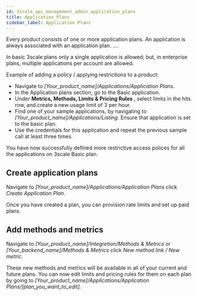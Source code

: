 ```yaml
---
id: 3scale_api_management_admin_application_plans
title: Application Plans
sidebar_label: Application Plans
---
```


Every product consists of one or more application plans. An application is always associated with an application plan. ....

In basic 3scale plans only a single application is allowed; but, in enterprise plans, multiple applications per account are allowed.

Example of adding a policy / applying restrictions to a product:

- Navigate to _[Your\_product\_name]/Applications/Application Plans_.
- In the Application plans section, go to the Basic application.
- Under **Metrics, Methods, Limits &amp; Pricing Rules** , select limits in the hits row, and create a new usage limit of 3 per hour.
- Find one of your sample applications, by navigating to _[Your\_product\_name]/Applications/Listing_. Ensure that application is set to the basic plan.
- Use the credentials for this application and repeat the previous sample call at least three times.

You have now successfully defined more restrictive access polices for all the applications on 3scale Basic plan.

## Create application plans

Navigate to _[Your\_product\_name]/Applications/Application Plans_ click _Create Application Plan_.

Once you have created a plan, you can provision rate limits and set up paid plans.

## Add methods and metrics

Navigate to _[Your\_product\_name]/Integretion/Methods &amp; Metrics_ or _[Your\_backend\_name]/Methods &amp; Metrics_ click _New method link / New metric._

These new methods and metrics will be available in all of your current and future plans. You can now edit limits and pricing rules for them on each plan by going to _[Your\_product\_name]/Applications/Application Plans/[plan\_you\_want\_to\_edit]._